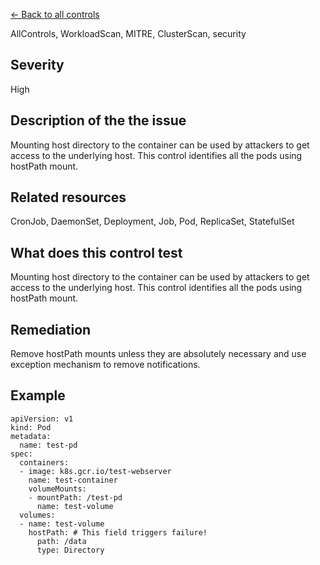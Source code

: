 [← Back to all controls](index.md)


AllControls, WorkloadScan, MITRE, ClusterScan, security

## Severity

High

## Description of the the issue

Mounting host directory to the container can be used by attackers to get access to the underlying host. This control identifies all the pods using hostPath mount.

## Related resources

CronJob, DaemonSet, Deployment, Job, Pod, ReplicaSet, StatefulSet

## What does this control test

Mounting host directory to the container can be used by attackers to get access to the underlying host. This control identifies all the pods using hostPath mount.

## Remediation

Remove hostPath mounts unless they are absolutely necessary and use exception mechanism to remove notifications.

## Example

```
apiVersion: v1
kind: Pod
metadata:
  name: test-pd
spec:
  containers:
  - image: k8s.gcr.io/test-webserver
    name: test-container
    volumeMounts:
    - mountPath: /test-pd
      name: test-volume
  volumes:
  - name: test-volume
    hostPath: # This field triggers failure!
      path: /data
      type: Directory

```
